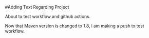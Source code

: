 #Adding Text Regarding Project

About to test workflow and github actions.

Now that Maven version is changed to 1.8, I am making 
a push to test workflow.
